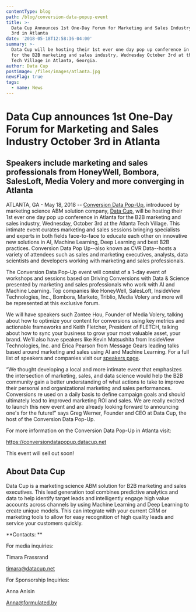 ```yaml
---
contentType: blog
path: /blog/conversion-data-popup-event
title: >-
  Data Cup Announces 1st One-Day Forum for Marketing and Sales Industry October
  3rd in Atlanta
date: '2018-05-18T12:58:36-04:00'
summary: >-
  Data Cup will be hosting their 1st ever one day pop up conference in Atlanta
  for the B2B marketing and sales industry, Wednesday October 3rd at the Atlanta
  Tech Village in Atlanta, Georgia.
author: Data Cup
postimage: /files/images/atlanta.jpg
newsFlag: true
tags:
  - name: News
---
```

# Data Cup announces 1st One-Day Forum for Marketing and Sales Industry October 3rd in Atlanta

## Speakers include marketing and sales professionals from HoneyWell, Bombora, SalesLoft, Media Volery and more converging in Atlanta

ATLANTA, GA - May 18, 2018 -- [Conversion Data Pop-Up](https://conversiondatapopup.datacup.net/?utm_campaign=Conversion%20Data%20Pop%20Up&utm_source=blog&utm_medium=pr), introduced by marketing science ABM solution company, [Data Cup](https://www.datacup.net/?utm_campaign=Conversion%20Data%20Pop%20Up&utm_source=blog&utm_medium=pr), will be hosting their 1st ever one day pop up conference in Atlanta for the B2B marketing and sales industry, Wednesday, October 3rd at the Atlanta Tech Village. This intimate event curates marketing and sales sessions bringing specialists and experts in both fields face-to-face to educate each other on innovative new solutions in AI, Machine Learning, Deep Learning and best B2B practices. Conversion Data Pop Up--also known as CVR Data--hosts a variety of attendees such as sales and marketing executives, analysts, data scientists and developers working with marketing and sales professionals.

The Conversion Data Pop-Up event will consist of a 1-day event of workshops and sessions based on Driving Conversions with Data & Science presented by marketing and sales professionals who work with AI and Machine Learning. Top companies like HoneyWell, SalesLoft, InsideView Technologies, Inc., Bombora, Marketo, Triblio, Media Volery and more will be represented at this exclusive forum.

We will have speakers such Zontee Hou, Founder of Media Volery, talking about how to optimize your content for conversions using key metrics and actionable frameworks and  Keith Fletcher, President of FLETCH, talking about how to sync your business to grow your most valuable asset, your brand. We’ll also have speakers like Kevin Matsushita from InsideView Technologies, Inc. and Erica Pearson from Message Gears leading talks based around marketing and sales using AI and Machine Learning. For a full list of speakers and companies visit our [speakers page](https://conversiondatapopup.datacup.net/?utm_campaign=Conversion%20Data%20Pop%20Up&utm_source=blog&utm_medium=CTA&utm_content=speakers).

“We thought developing a local and more intimate event that emphasizes the intersection of marketing, sales, and data science would help the B2B community gain a better understanding of what actions to take to improve their personal and organizational marketing and sales performances. Conversions re used on a daily basis to define campaign goals and should ultimately lead to improved marketing ROI and sales. We are really excited to launch this new event and are already looking forward to announcing one's for the future!” says Greg Werner, Founder and CEO at Data Cup, the host of the Conversion Data Pop-Up.

For more information on the Conversion Data Pop-Up in Atlanta visit:

[https://conversiondatapopup.datacup.net
](https://conversiondatapopup.datacup.net/?utm_campaign=Conversion%20Data%20Pop%20Up&utm_source=blog&utm_medium=pr)

This event will sell out soon!

## About Data Cup

Data Cup is a marketing science ABM solution for B2B marketing and sales executives. This lead generation tool combines predictive analytics and data to help identify target leads and intelligently engage high value accounts across channels by using Machine Learning and Deep Learning to create unique models. This can integrate with your current CRM or marketing tools to allow for easy recognition of high quality leads and service your customers quickly.

**Contacts:
**

For media inquiries:

Timara Frassrand

[timara@datacup.net
](mailto:timara@datacup.net)

For Sponsorship Inquiries:

Anna Anisin

[Anna@formulated.by](mailto:anna@formulated.by)
